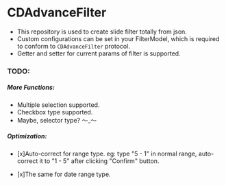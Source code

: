 # CDAdvanceFilter

- This repository is used to create slide filter totally from json.
- Custom configurations can be set in your FilterModel, which is required to conform to `CDAdvanceFilter` protocol.
- Getter and setter for current params of filter is supported.


### TODO:

##### More Functions:

- Multiple selection supported.
- Checkbox type supported.
- Maybe, selector type? ～_～


##### Optimization:

- [x]Auto-correct for range type. eg: type "5 - 1" in normal range, auto-correct it to "1 - 5" after clicking "Confirm" button.

- [x]The same for date range type.
